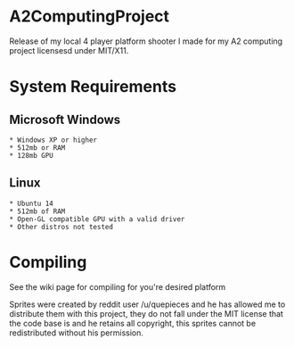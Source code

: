A2ComputingProject
==================

Release of my local 4 player platform shooter I made for my A2 computing project licensesd under MIT/X11.

System Requirements
===================
  Microsoft Windows
  -----------------
    * Windows XP or higher
    * 512mb or RAM
    * 128mb GPU
    
  Linux
  -----
    * Ubuntu 14
    * 512mb of RAM
    * Open-GL compatible GPU with a valid driver
    * Other distros not tested

Compiling
=========
See the wiki page for compiling for you're desired platform

Sprites were created by reddit user /u/quepieces and he has allowed me to distribute them with this project, they do not fall under the MIT license that the code base is and he retains all copyright, this sprites cannot be redistributed without his permission.
